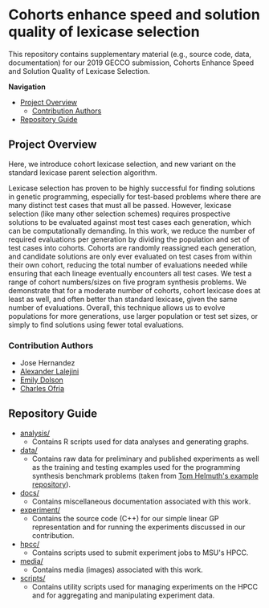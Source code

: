# Cohorts enhance speed and solution quality of lexicase selection

This repository contains supplementary material (e.g., source code, data, documentation) 
for our 2019 GECCO submission, Cohorts Enhance Speed and Solution Quality of Lexicase
Selection.

**Navigation**

<!-- TOC -->

- [Project Overview](#project-overview)
  - [Contribution Authors](#contribution-authors)
- [Repository Guide](#repository-guide)

<!-- /TOC -->

## Project Overview

Here, we introduce cohort lexicase selection, and new variant on the standard lexicase
parent selection algorithm.

Lexicase selection has proven to be highly successful for finding solutions in genetic
programming, especially for test-based problems where there are many distinct test cases that must all be passed.
However, lexicase selection (like many other selection schemes) requires prospective
solutions to be evaluated against most test cases each generation, which can be
computationally demanding.
In this work, we reduce the number of required evaluations per generation by dividing
the population and set of test cases into cohorts.
Cohorts are randomly reassigned each generation, and candidate solutions are only ever
evaluated on test cases from within their own cohort, reducing the total number of
evaluations needed while ensuring that each lineage eventually encounters all test
cases.
We test a range of cohort numbers/sizes on five program synthesis problems.
We demonstrate that for a moderate number of cohorts, cohort lexicase does at least as well, and often better than standard lexicase, given the same number of evaluations.
Overall, this technique allows us to evolve populations for more generations, use larger population or test set sizes, or simply to find solutions using fewer total evaluations.

### Contribution Authors

- Jose Hernandez
- [Alexander Lalejini](lalejini.com)
- [Emily Dolson](emilyldolson.com)
- [Charles Ofria](ofria.com)

## Repository Guide

- [analysis/](https://github.com/amlalejini/GECCO-2019-cohort-lexicase/tree/master/analysis/)
  - Contains R scripts used for data analyses and generating graphs.
- [data/](https://github.com/amlalejini/GECCO-2019-cohort-lexicase/tree/master/data/)
  - Contains raw data for preliminary and published experiments as well as the
    training and testing examples used for the programming synthesis benchmark 
    problems (taken from [Tom Helmuth's example repository](https://github.com/thelmuth/Program-Synthesis-Benchmark-Data)).
- [docs/](https://github.com/amlalejini/GECCO-2019-cohort-lexicase/tree/master/docs/)
  - Contains miscellaneous documentation associated with this work.
- [experiment/](https://github.com/amlalejini/GECCO-2019-cohort-lexicase/tree/master/experiment/)
  - Contains the source code (C++) for our simple linear GP representation and for
    running the experiments discussed in our contribution.
- [hpcc/](https://github.com/amlalejini/GECCO-2019-cohort-lexicase/tree/master/hpcc/)
  - Contains scripts used to submit experiment jobs to MSU's HPCC.
- [media/](https://github.com/amlalejini/GECCO-2019-cohort-lexicase/tree/master/media/)
  - Contains media (images) associated with this work.
- [scripts/](https://github.com/amlalejini/GECCO-2019-cohort-lexicase/tree/master/scripts/)
  - Contains utility scripts used for managing experiments on the HPCC and for aggregating
    and manipulating experiment data.